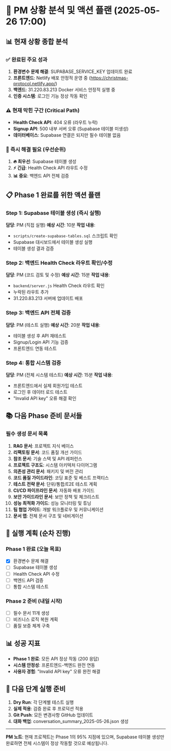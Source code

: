 # 🎯 PM 상황 분석 및 액션 플랜 (2025-05-26 17:00)

## 📊 현재 상황 종합 분석

### ✅ 완료된 주요 성과
1. **환경변수 문제 해결**: SUPABASE_SERVICE_KEY 업데이트 완료
2. **프론트엔드**: Netlify 배포 안정적 운영 중 (https://christmas-protocol.netlify.app/)
3. **백엔드**: 31.220.83.213 Docker 서비스 안정적 실행 중
4. **인증 시스템**: 로그인 기능 정상 작동 확인

### ⚠️ 현재 막힌 구간 (Critical Path)
- **Health Check API**: 404 오류 (라우트 누락)
- **Signup API**: 500 내부 서버 오류 (Supabase 테이블 미생성)
- **데이터베이스**: Supabase 연결은 되지만 필수 테이블 없음

### 🎯 즉시 해결 필요 (우선순위)
1. **🔥 최우선**: Supabase 테이블 생성
2. **⚡ 긴급**: Health Check API 라우트 수정
3. **📊 중요**: 백엔드 API 전체 검증

## 📋 Phase 1 완료를 위한 액션 플랜

### Step 1: Supabase 테이블 생성 (즉시 실행)
**담당**: PM (직접 실행)
**예상 시간**: 10분
**작업 내용**:
- `scripts/create-supabase-tables.sql` 스크립트 확인
- Supabase 대시보드에서 테이블 생성 실행
- 테이블 생성 결과 검증

### Step 2: 백엔드 Health Check 라우트 확인/수정
**담당**: PM (코드 검토 및 수정)
**예상 시간**: 15분
**작업 내용**:
- `backend/server.js` Health Check 라우트 확인
- 누락된 라우트 추가
- 31.220.83.213 서버에 업데이트 배포

### Step 3: 백엔드 API 전체 검증
**담당**: PM (테스트 실행)
**예상 시간**: 20분
**작업 내용**:
- 테이블 생성 후 API 재테스트
- Signup/Login API 기능 검증
- 프론트엔드 연동 테스트

### Step 4: 통합 시스템 검증
**담당**: PM (전체 시스템 테스트)
**예상 시간**: 15분
**작업 내용**:
- 프론트엔드에서 실제 회원가입 테스트
- 로그인 후 데이터 로드 테스트
- "Invalid API key" 오류 해결 확인

## 📚 다음 Phase 준비 문서들

### 필수 생성 문서 목록
1. **RAG 문서**: 프로젝트 지식 베이스
2. **리팩토링 문서**: 코드 품질 개선 가이드
3. **참조 문서**: 기술 스택 및 API 레퍼런스
4. **프로젝트 구조도**: 시스템 아키텍처 다이어그램
5. **의존성 관리 문서**: 패키지 및 버전 관리
6. **코드 품질 가이드라인**: 코딩 표준 및 베스트 프랙티스
7. **테스트 전략 문서**: 단위/통합/E2E 테스트 계획
8. **CI/CD 파이프라인 문서**: 자동화 배포 가이드
9. **보안 가이드라인 문서**: 보안 정책 및 체크리스트
10. **성능 최적화 가이드**: 성능 모니터링 및 튜닝
11. **팀 협업 가이드**: 개발 워크플로우 및 커뮤니케이션
12. **문서 맵**: 전체 문서 구조 및 네비게이션

## 🚀 실행 계획 (순차 진행)

### Phase 1 완료 (오늘 목표)
- [x] 환경변수 문제 해결
- [ ] Supabase 테이블 생성
- [ ] Health Check API 수정
- [ ] 백엔드 API 검증
- [ ] 통합 시스템 테스트

### Phase 2 준비 (내일 시작)
- [ ] 필수 문서 11개 생성
- [ ] 비즈니스 로직 복원 계획
- [ ] 품질 보증 체계 구축

## 📊 성공 지표
- **Phase 1 완료**: 모든 API 정상 작동 (200 응답)
- **시스템 안정성**: 프론트엔드-백엔드 완전 연동
- **사용자 경험**: "Invalid API key" 오류 완전 해결

## 🔄 다음 단계 실행 준비
1. **Dry Run**: 각 단계별 테스트 실행
2. **실제 적용**: 검증 완료 후 프로덕션 적용
3. **Git Push**: 모든 변경사항 GitHub 업데이트
4. **대화 백업**: conversation_summary_2025-05-26.json 생성

---
**PM 노트**: 현재 프로젝트는 Phase 1의 95% 지점에 있으며, Supabase 테이블 생성만 완료하면 전체 시스템이 정상 작동할 것으로 예상됩니다. 